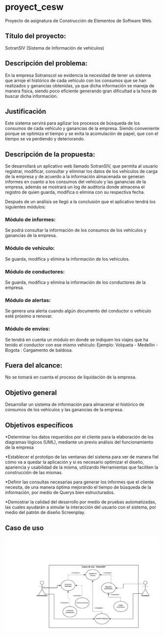 ﻿# proyect_cesw
Proyecto de asignatura de Construcción de Elementos de Software Web.  

## Título del proyecto:
SotranSIV (Sistema de Información de vehículos)

## Descripción del problema:
En la empresa Sotranscol se evidencia la necesidad de tener un sistema que arroje el histórico de cada vehículo con los consumos que se han realizados y ganancias obtenidas, ya que dicha información se maneja de manera física, siendo poco eficiente generando gran dificultad a la hora de buscar dicha información.

## Justificación
Este sistema servirá para agilizar los procesos de búsqueda de los consumos de cada vehículo y ganancias de la empresa. Siendo conveniente porque se optimiza el tiempo y se evita la  acomulación de papel, que con el tiempo se va perdiendo y deteriorando.

## Descripción de la propuesta:
Se desarrollará un aplicativo web llamado SotranSIV,  que permita al usuario registrar, modificar, consultar y eliminar los datos de los vehículos de carga de la empresa y de acuerdo a la información almacenada se generan informes en cuanto a los consumos del vehículo y las ganancias de la empresa, además se mostrará un log de auditoría  donde almacena el registro de quien guarda, modifica o elimina con su respectiva fecha.

Después de un análisis se llegó a la conclusión que el aplicativo tendrá los siguientes módulos:

   ### Módulo de informes: 
   Se podrá consultar la información de los consumos de los vehículos y ganancias de la  empresa.

   ### Módulo de vehículo: 
   Se guarda, modifica y elimina la información de los vehículos.

   ### Módulo de conductores: 
   Se guarda, modifica y elimina la información de los conductores de la empresa.
 
   ### Módulo de alertas: 
   Se genera una alerta cuando algún documento del conductor o vehículo esté próximo a renovar.

   ### Módulo de envíos: 
   Se tendrá en cuenta un módulo en donde se indiquen los viajes que ha tenido el conductor con ese mismo vehículo: 
   Ejemplo: Volqueta - Medellin - Bogota : Cargamento de baldosa. 


  ## Fuera del alcance: 
  No se tomará en cuenta el proceso de liquidación de la empresa. 
  
## Objetivo general
Desarrollar un sistema de información para almacenar el histórico de consumos de los vehículos y las ganancias de la empresa.

## Objetivos específicos
  *Determinar los datos requeridos por el cliente para la elaboración de los diagramas lógicos (UML), mediante un previo análisis del funcionamiento de la empresa 
  
  *Establecer el prototipo de las ventanas del sistema para ver de manera fiel cómo va a quedar la aplicación y si es necesario optimizar el diseño, apariencia y usabilidad de la misma, utilizando Herramientas que faciliten la construcción de las mismas. 

  *Definir las consultas necesarias para generar los informes que el cliente necesita, de una manera óptima mejorando el tiempo de búsqueda de la información, por medio de Querys bien estructurados.
  
  *Demostrar la calidad del desarrollo por medio de pruebas automatizadas, las cuales ayudarán a simular la interacción del usuario con el sistema, por medio del patrón de diseño Screenplay.


## Caso de uso

![Caso de uso](caso_sotranSIV.png)

